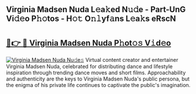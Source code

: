 ## Virginia Madsen Nuda L𝚎a𝚔ed N𝚞𝚍e - Part-UnG Vi𝚍𝚎o P𝚑𝚘tos - H𝚘𝚝 O𝚗𝚕yf𝚊ns L𝚎a𝚔s eRscN

# <h2><a href="http://kf1p1qu.oniu.top/?m=Virginia+Madsen+Nuda">🔗👉 🔴 Virginia Madsen Nuda P𝚑ot𝚘𝚜 V𝚒d𝚎o</a></h2>

[![Virginia Madsen Nuda Nu𝚍e𝚜](https://i.imgur.com/0qMVB7G.gif)](http://kf1p1qu.oniu.top/?m=Virginia+Madsen+Nuda)
Virtual content creator and entertainer Virginia Madsen Nuda, celebrated for distributing dance and lifestyle inspiration through trending dance moves and short films. Approachability and authenticity are the keys to Virginia Madsen Nuda's public persona, but the enigma of his private life continues to captivate the public's imagination.  

